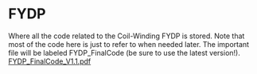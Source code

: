 # FYDP
Where all the code related to the Coil-Winding FYDP is stored.
Note that most of the code here is just to refer to when needed later.
The important file will be labeled FYDP_FinalCode (be sure to use the latest version!). 
[FYDP_FinalCode_V1.1.pdf](https://github.com/waterloop/FYDP/files/9894495/FYDP_FinalCode_V1.1.pdf)
